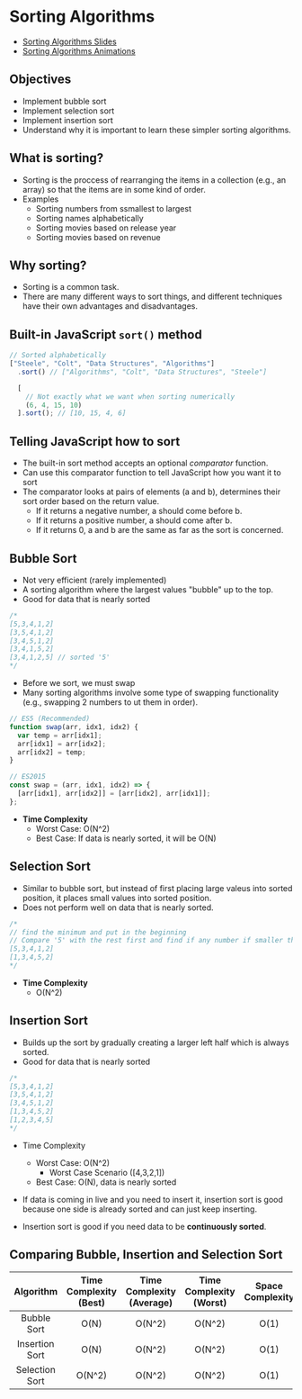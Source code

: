 # Sorting Algorithms

- [Sorting Algorithms Slides](https://cs.slides.com/colt_steele/elementary-sorting-algorithms)
- [Sorting Algorithms Animations](https://www.toptal.com/developers/sorting-algorithms)

## Objectives

- Implement bubble sort
- Implement selection sort
- Implement insertion sort
- Understand why it is important to learn these simpler sorting algorithms.

## What is sorting?

- Sorting is the proccess of rearranging the items in a collection (e.g., an array) so that the items are in some kind of order.
- Examples
  - Sorting numbers from ssmallest to largest
  - Sorting names alphabetically
  - Sorting movies based on release year
  - Sorting movies based on revenue

## Why sorting?

- Sorting is a common task.
- There are many different ways to sort things, and different techniques have their own advantages and disadvantages.

## Built-in JavaScript `sort()` method

```js
// Sorted alphabetically
["Steele", "Colt", "Data Structures", "Algorithms"]
  .sort() // ["Algorithms", "Colt", "Data Structures", "Steele"]

  [
    // Not exactly what we want when sorting numerically
    (6, 4, 15, 10)
  ].sort(); // [10, 15, 4, 6]
```

## Telling JavaScript how to sort

- The built-in sort method accepts an optional _comparator_ function.
- Can use this comparator function to tell JavaScript how you want it to sort
- The comparator looks at pairs of elements (a and b), determines their sort order based on the return value.
  - If it returns a negative number, a should come before b.
  - If it returns a positive number, a should come after b.
  - If it returns 0, a and b are the same as far as the sort is concerned.

## Bubble Sort

- Not very efficient (rarely implemented)
- A sorting algorithm where the largest values "bubble" up to the top.
- Good for data that is nearly sorted

```js
/*
[5,3,4,1,2]
[3,5,4,1,2]
[3,4,5,1,2]
[3,4,1,5,2]
[3,4,1,2,5] // sorted '5'
*/
```

- Before we sort, we must swap
- Many sorting algorithms involve some type of swapping functionality (e.g., swapping 2 numbers to ut them in order).

```js
// ES5 (Recommended)
function swap(arr, idx1, idx2) {
  var temp = arr[idx1];
  arr[idx1] = arr[idx2];
  arr[idx2] = temp;
}

// ES2015
const swap = (arr, idx1, idx2) => {
  [arr[idx1], arr[idx2]] = [arr[idx2], arr[idx1]];
};
```

- **Time Complexity**
  - Worst Case: O(N^2)
  - Best Case: If data is nearly sorted, it will be O(N)

## Selection Sort

- Similar to bubble sort, but instead of first placing large valeus into sorted position, it places small values into sorted position.
- Does not perform well on data that is nearly sorted.

```js
/*
// find the minimum and put in the beginning
// Compare '5' with the rest first and find if any number if smaller than 5
[5,3,4,1,2]
[1,3,4,5,2]
*/
```

- **Time Complexity**
  - O(N^2)

## Insertion Sort

- Builds up the sort by gradually creating a larger left half which is always sorted.
- Good for data that is nearly sorted

```js
/*
[5,3,4,1,2]
[3,5,4,1,2]
[3,4,5,1,2]
[1,3,4,5,2]
[1,2,3,4,5]
*/
```

- Time Complexity

  - Worst Case: O(N^2)
    - Worst Case Scenario ([4,3,2,1])
  - Best Case: O(N), data is nearly sorted

- If data is coming in live and you need to insert it, insertion sort is good because one side is already sorted and can just keep inserting.
- Insertion sort is good if you need data to be **continuously sorted**.

## Comparing Bubble, Insertion and Selection Sort

|Algorithm|Time Complexity (Best)|Time Complexity (Average)|Time Complexity (Worst)|Space Complexity|
|:-:|:-:|:-:|:-:|:-:|
|Bubble Sort|O(N)|O(N^2)|O(N^2)|O(1)|
|Insertion Sort|O(N)|O(N^2)|O(N^2)|O(1)|
|Selection Sort|O(N^2)|O(N^2)|O(N^2)|O(1)|